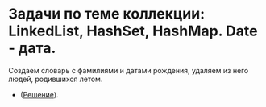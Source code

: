 # Задачи по теме коллекции: LinkedList, HashSet, HashMap. Date - дата.

Создаем словарь с фамилиями и датами рождения, удаляем из него людей, родившихся летом.
* ([Решение](./summer_holidays.java)).
